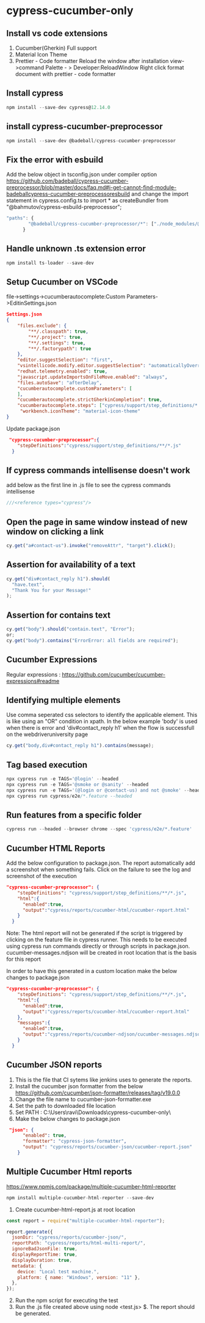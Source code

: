 # cypress-cucumber-only

## Install vs code extensions

1. Cucumber(Gherkin) Full support
2. Material Icon Theme
3. Prettier - Code formatter
   Reload the window after installation view->command Palette - > Developer:ReloadWindow
   Right click format document with prettier - code formatter

## Install cypress

```javascript
npm install --save-dev cypress@12.14.0
```

## install cypress-cucumber-preprocessor

```javascript
npm install --save-dev @badeball/cypress-cucumber-preprocessor
```

## Fix the error with esbuild

Add the below object in tsconfig.json under compiler option
<https://github.com/badeball/cypress-cucumber-preprocessor/blob/master/docs/faq.md#i-get-cannot-find-module-badeballcypress-cucumber-preprocessoresbuild> and change the import statement in cypress.config.ts to import \* as createBundler from "@bahmutov/cypress-esbuild-preprocessor";

```javascript
"paths": {
        "@badeball/cypress-cucumber-preprocessor/*": ["./node_modules/@badeball/cypress-cucumber-preprocessor/dist/subpath-entrypoints/*"]
      }
```

## Handle unknown .ts extension error

```javascript
npm install ts-loader --save-dev
```

## Setup Cucumber on VSCode

file->settings->cucumberautocomplete:Custom Parameters->EditinSettings.json

```json
Settings.json
{
    "files.exclude": {
        "**/.classpath": true,
        "**/.project": true,
        "**/.settings": true,
        "**/.factorypath": true
    },
    "editor.suggestSelection": "first",
    "vsintellicode.modify.editor.suggestSelection": "automaticallyOverrodeDefaultValue",
    "redhat.telemetry.enabled": true,
    "javascript.updateImportsOnFileMove.enabled": "always",
    "files.autoSave": "afterDelay",
    "cucumberautocomplete.customParameters": [
    ],
    "cucumberautocomplete.strictGherkinCompletion": true,
    "cucumberautocomplete.steps": ["cypress/support/step_definitions/*.js"],
     "workbench.iconTheme": "material-icon-theme"
}
```

Update package.json

```json
 "cypress-cucumber-preprocessor":{
    "stepDefinitions":"cypress/support/step_definitions/**/*.js"
  }
```

## If cypress commands intellisense doesn't work

add below as the first line in .js file to see the cypress commands intellisense

```javascript
///<reference types="cypress"/>
```

## Open the page in same window instead of new window on clicking a link

```javascript
cy.get("a#contact-us").invoke("removeAttr", "target").click();
```

## Assertion for availability of a text

```javascript
cy.get("div#contact_reply h1").should(
  "have.text",
  "Thank You for your Message!"
);
```

## Assertion for contains text

```javascript
cy.get("body").should("contain.text", "Error");
or;
cy.get("body").contains("ErrorError: all fields are required");
```

## Cucumber Expressions

Regular expressions : <https://github.com/cucumber/cucumber-expressions#readme>

## Identifying multiple elements

Use comma seperated css selectors to identify the applicable element. This is like using an "OR" condition in xpath. In the below example 'body' is used when there is error and 'div#contact_reply h1' when the flow is successfull on the webdriveruniversity page

```javascript
cy.get("body,div#contact_reply h1").contains(message);
```

## Tag based execution

```javascript
npx cypress run -e TAGS='@login' --headed
npx cypress run -e TAGS='@smoke or @sanity' --headed
npx cypress run -e TAGS='(@login or @contact-us) and not @smoke' --headed
npx cypress run cypress/e2e/*.feature --headed
```

## Run features from a specific folder

```javascript
cypress run --headed --browser chrome --spec 'cypress/e2e/*.feature'
```

## Cucumber HTML Reports

Add the below configuration to package.json. The report automatically add a screenshot when something fails. Click on the failure to see the log and screenshot of the execution

```json
"cypress-cucumber-preprocessor": {
    "stepDefinitions": "cypress/support/step_definitions/**/*.js",
    "html":{
      "enabled":true,
      "output":"cypress/reports/cucumber-html/cucumber-report.html"
    }
  }
```

Note: The html report will not be generated if the script is triggered by clicking on the feature file in cypress runner. This needs to be executed using cypress run commands directly or through scripts in package.json. cucumber-messages.ndjson will be created in root location that is the basis for this report

In order to have this generated in a custom location make the below changes to package.json

```json
"cypress-cucumber-preprocessor": {
    "stepDefinitions": "cypress/support/step_definitions/**/*.js",
    "html":{
      "enabled":true,
      "output":"cypress/reports/cucumber-html/cucumber-report.html"
    },
    "messages":{
      "enabled":true,
      "output":"cypress/reports/cucumber-ndjson/cucumber-messages.ndjson"
    }
  }
```

## Cucumber JSON reports

1. This is the file that CI sytems like jenkins uses to generate the reports.
2. Install the cucumber json formatter from the below <https://github.com/cucumber/json-formatter/releases/tag/v19.0.0>
3. Change the file name to cucumber-json-formatter.exe
4. Set the path to downloaded file location
5. Set PATH : C:\Users\ravi\Downloads\cypress-cucumber-only\
6. Make the below changes to package.json

```json
 "json": {
      "enabled": true,
      "formatter": "cypress-json-formatter",
      "output": "cypress/reports/cucumber-json/cucumber-report.json"
    }
```

## Multiple Cucumber Html reports

<https://www.npmjs.com/package/multiple-cucumber-html-reporter>

```javascript
npm install multiple-cucumber-html-reporter --save-dev
```

1. Create cucumber-html-report.js at root location

```javascript
const report = require("multiple-cucumber-html-reporter");

report.generate({
  jsonDir: "cypress/reports/cucumber-json/",
  reportPath: "cypress/reports/html-multi-report/",
  ignoreBadJsonFile: true,
  displayReportTime: true,
  displayDuration: true,
  metadata: {
    device: "Local test machine.",
    platform: { name: "Windows", version: "11" },
  },
});
```

2. Run the npm script for executing the test
3. Run the .js file created above using node <test.js>
   $. The report should be generated.
